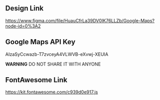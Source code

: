 ## Design Link

https://www.figma.com/file/HuauCfrLa39DV0lK76LLZb/Google-Maps?node-id=0%3A2

## Google Maps API Key

AIzaSyCcwazb-T7zvceyA4VLWVB-eXvwj-XEUIA

**WARNING**
DO NOT SHARE IT WITH ANYONE

## FontAwesome Link

https://kit.fontawesome.com/c939d0e917.js
